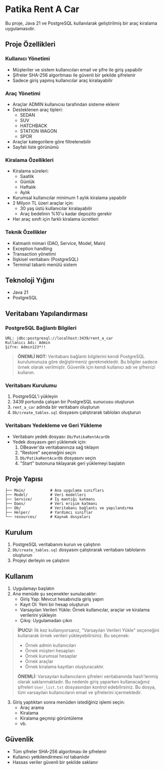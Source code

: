 # Patika Rent A Car

Bu proje, Java 21 ve PostgreSQL kullanılarak geliştirilmiş bir araç kiralama uygulamasıdır.

## Proje Özellikleri

### Kullanıcı Yönetimi
- Müşteriler ve sistem kullanıcıları email ve şifre ile giriş yapabilir
- Şifreler SHA-256 algoritması ile güvenli bir şekilde şifrelenir
- Sadece giriş yapmış kullanıcılar araç kiralayabilir

### Araç Yönetimi
- Araçlar ADMIN kullanıcısı tarafından sisteme eklenir
- Desteklenen araç tipleri:
  - SEDAN
  - SUV
  - HATCHBACK
  - STATION WAGON
  - SPOR
- Araçlar kategorilere göre filtrelenebilir
- Sayfalı liste görünümü

### Kiralama Özellikleri
- Kiralama süreleri:
  - Saatlik
  - Günlük
  - Haftalık
  - Aylık
- Kurumsal kullanıcılar minimum 1 aylık kiralama yapabilir
- 2 Milyon TL üzeri araçlar için:
  - 30 yaş üstü kullanıcılar kiralayabilir
  - Araç bedelinin %10'u kadar depozito gerekir
- Her araç sınıfı için farklı kiralama ücretleri

### Teknik Özellikler
- Katmanlı mimari (DAO, Service, Model, Main)
- Exception handling
- Transaction yönetimi
- İlişkisel veritabanı (PostgreSQL)
- Terminal tabanlı menülü sistem

## Teknoloji Yığını
- Java 21
- PostgreSQL

## Veritabanı Yapılandırması

### PostgreSQL Bağlantı Bilgileri
```properties
URL: jdbc:postgresql://localhost:3439/rent_a_car
Kullanıcı Adı: Admin
Şifre: Admin123*!!
```

> **ÖNEMLİ NOT:** Veritabanı bağlantı bilgilerini kendi PostgreSQL kurulumunuza göre değiştirmeniz gerekmektedir. Bu bilgiler sadece örnek olarak verilmiştir. Güvenlik için kendi kullanıcı adı ve şifrenizi kullanın.

### Veritabanı Kurulumu
1. PostgreSQL'i yükleyin
2. 3439 portunda çalışan bir PostgreSQL sunucusu oluşturun
3. `rent_a_car` adında bir veritabanı oluşturun
4. `Db/create_tables.sql` dosyasını çalıştırarak tabloları oluşturun

### Veritabanı Yedekleme ve Geri Yükleme
- Veritabanı yedek dosyası: `Db/PatikaRentAcarDb`
- Yedek dosyasını geri yüklemek için:
  1. DBeaver'da veritabanınıza sağ tıklayın
  2. "Restore" seçeneğini seçin
  3. `Db/PatikaRentAcarDb` dosyasını seçin
  4. "Start" butonuna tıklayarak geri yüklemeyi başlatın

## Proje Yapısı
```
├── Main/           # Ana uygulama sınıfları
├── Model/          # Veri modelleri
├── Service/        # İş mantığı katmanı
├── Daos/           # Veri erişim katmanı
├── Db/             # Veritabanı bağlantı ve yapılandırma
├── Helper/         # Yardımcı sınıflar
└── resources/      # Kaynak dosyaları
```

## Kurulum

1. PostgreSQL veritabanını kurun ve çalıştırın
2. `Db/create_tables.sql` dosyasını çalıştırarak veritabanı tablolarını oluşturun
3. Projeyi derleyin ve çalıştırın

## Kullanım

1. Uygulamayı başlatın
2. Ana menüde şu seçenekler sunulacaktır:
   - Giriş Yap: Mevcut hesabınızla giriş yapın
   - Kayıt Ol: Yeni bir hesap oluşturun
   - Varsayılan Verileri Yükle: Örnek kullanıcılar, araçlar ve kiralama verilerini yükleyin
   - Çıkış: Uygulamadan çıkın

> **İPUCU:** İlk kez kullanıyorsanız, "Varsayılan Verileri Yükle" seçeneğini kullanarak örnek verileri yükleyebilirsiniz. Bu seçenek:
> - Örnek admin kullanıcıları
> - Örnek müşteri hesapları
> - Örnek kurumsal hesaplar
> - Örnek araçlar
> - Örnek kiralama kayıtları
> oluşturacaktır.
>
> **ÖNEMLİ:** Varsayılan kullanıcıların şifreleri veritabanında hash'lenmiş olarak saklanmaktadır. Bu nedenle giriş yaparken kullanacağınız şifreleri `User_list.txt` dosyasından kontrol edebilirsiniz. Bu dosya, tüm varsayılan kullanıcıların email ve şifrelerini içermektedir.

3. Giriş yaptıktan sonra menüden istediğiniz işlemi seçin:
   - Araç arama
   - Kiralama
   - Kiralama geçmişi görüntüleme
   - vb.

## Güvenlik

- Tüm şifreler SHA-256 algoritması ile şifrelenir
- Kullanıcı yetkilendirmesi rol tabanlıdır
- Hassas veriler güvenli bir şekilde saklanır
